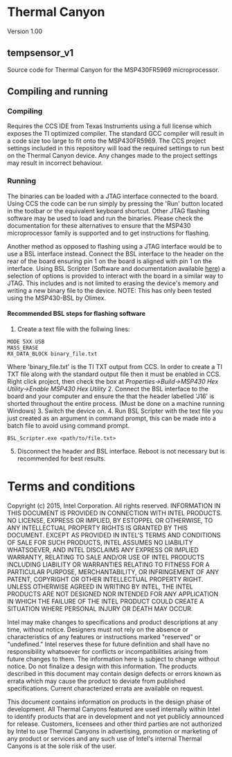 # Thermal Canyon 

Version 1.00

## tempsensor_v1
Source code for Thermal Canyon for the MSP430FR5969 microprocessor.

## Compiling and running

### Compiling
Requires the CCS IDE from Texas Instruments using a full license which exposes the TI optimized compiler. The standard GCC compiler will result in a code size too large to fit onto the MSP430FR5969. The CCS project settings included in this repository will load the required settings to run best on the Thermal Canyon device. Any changes made to the project settings may result in incorrect behaviour.

### Running
The binaries can be loaded with a JTAG interface connected to the board. Using CCS the code can be run simply by pressing the 'Run' button located in the toolbar or the equivalent keyboard shortcut. Other JTAG flashing software may be used to load and run the binaries. Please check the documentation for these alternatives to ensure that the MSP430 microprocessor family is supported and to get instructions for flashing.

Another method as opposed to flashing using a JTAG interface would be to use a BSL interface instead. Connect the BSL interface to the header on the rear of the board ensuring pin 1 on the board is aligned with pin 1 on the interface. Using BSL Scripter (Software and documentation available [here](http://www.ti.com/tool/MSPBSL)) a selection of options is provided to interact with the board in a similar way to JTAG. This includes and is not limited to erasing the device's memory and writing a new binary file to the device. NOTE: This has only been tested using the MSP430-BSL by Olimex.

#### Recommended BSL steps for flashing software
1. Create a text file with the follwing lines:
```
MODE 5XX USB
MASS_ERASE
RX_DATA_BLOCK binary_file.txt
```
Where 'binary_file.txt' is the TI TXT output from CCS. In order to create a TI TXT file along with the standard output file then it must be enabled in CCS. Right click project, then check the box at *Properties->Build->MSP430 Hex Utility->Enable MSP430 Hex Utility*
2. Connect the BSL interface to the board and your computer and ensure the that the header labelled 'J16' is shorted throughout the entire process. (Must be done on a machine running Windows)
3. Switch the device on.
4. Run BSL Scripter with the text file you just created as an argument in command prompt, this can be made into a batch file to avoid using command prompt.
```
BSL_Scripter.exe <path/to/file.txt>
```
5. Disconnect the header and BSL interface. Reboot is not necessary but is recommended for best results.

# Terms and conditions 
Copyright (c) 2015, Intel Corporation. All rights reserved.
INFORMATION IN THIS DOCUMENT IS PROVIDED IN CONNECTION WITH INTEL PRODUCTS. NO LICENSE, EXPRESS OR IMPLIED,
BY ESTOPPEL OR OTHERWISE, TO ANY INTELLECTUAL PROPERTY RIGHTS IS GRANTED BY THIS DOCUMENT. EXCEPT AS PROVIDED
IN INTEL'S TERMS AND CONDITIONS OF SALE FOR SUCH PRODUCTS, INTEL ASSUMES NO LIABILITY WHATSOEVER, AND INTEL
DISCLAIMS ANY EXPRESS OR IMPLIED WARRANTY, RELATING TO SALE AND/OR USE OF INTEL PRODUCTS INCLUDING LIABILITY
OR WARRANTIES RELATING TO FITNESS FOR A PARTICULAR PURPOSE, MERCHANTABILITY, OR INFRINGEMENT OF ANY PATENT,
COPYRIGHT OR OTHER INTELLECTUAL PROPERTY RIGHT.
UNLESS OTHERWISE AGREED IN WRITING BY INTEL, THE INTEL PRODUCTS ARE NOT DESIGNED NOR INTENDED FOR ANY APPLICATION
IN WHICH THE FAILURE OF THE INTEL PRODUCT COULD CREATE A SITUATION WHERE PERSONAL INJURY OR DEATH MAY OCCUR.
 
Intel may make changes to specifications and product descriptions at any time, without notice.
Designers must not rely on the absence or characteristics of any features or instructions marked
"reserved" or "undefined." Intel reserves these for future definition and shall have no responsibility
whatsoever for conflicts or incompatibilities arising from future changes to them. The information here
is subject to change without notice. Do not finalize a design with this information.
The products described in this document may contain design defects or errors known as errata which may
cause the product to deviate from published specifications. Current characterized errata are available on request.
 
This document contains information on products in the design phase of development.
All Thermal Canyons featured are used internally within Intel to identify products
that are in development and not yet publicly announced for release.  Customers, licensees
and other third parties are not authorized by Intel to use Thermal Canyons in advertising,
promotion or marketing of any product or services and any such use of Intel's internal
Thermal Canyons is at the sole risk of the user.
